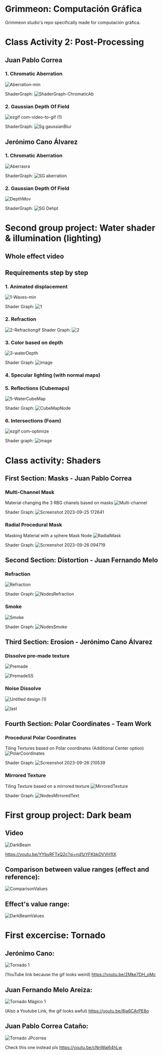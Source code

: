 # Grimmeon: Computación Gráfica
Grimmeon studio's repo specifically made for computación gráfica.

# Class Activity 2: Post-Processing
## Juan Pablo Correa

### 1. Chromatic Aberration
![Aberration-min](https://github.com/Namelss4/grimmeon-cg/assets/82065985/43c0a3d0-35e7-4b87-9b4c-324b41348689)


ShaderGraph:
![ShaderGraph-ChromaticAb](https://github.com/Namelss4/grimmeon-cg/assets/82065985/8c3a9502-4b34-4e4f-a440-e0ff210137dc)

### 2. Gaussian Depth Of Field
![ezgif com-video-to-gif (1)](https://github.com/Namelss4/grimmeon-cg/assets/82065985/e9df6c90-6fcb-4ecd-9704-7de522db9e13)


ShaderGraph:
![Sg gaussianBlur](https://github.com/Namelss4/grimmeon-cg/assets/82065985/c71ce67b-0bf2-444f-bb28-5b9a8aeaf688)


## Jerónimo Cano Álvarez

### 1. Chromatic Aberration
![Aberrasra](https://github.com/Namelss4/grimmeon-cg/assets/82065985/d917cd72-861a-4032-936b-e6f7bdd48a30)


ShaderGraph:
![SG aberration](https://github.com/Namelss4/grimmeon-cg/assets/82065985/12c94f27-4898-4817-8b50-65ef3f821709)

### 2. Gaussian Depth Of Field
![DepthMov](https://github.com/Namelss4/grimmeon-cg/assets/82065985/6d454384-f54a-41ab-83cd-754a832a95fd)


ShaderGraph:
![SG Dehpt](https://github.com/Namelss4/grimmeon-cg/assets/82065985/36e0322d-a04d-489b-8abf-46e19ad404bc)


# Second group project: Water shader & illumination (lighting)
## Whole effect video

## Requirements step by step
### 1. Animated displacement
![1-Waves-min](https://github.com/Namelss4/grimmeon-cg/assets/82065985/1f4db27d-44fb-4458-a7d9-28f5cb2fefc9)

Shader Graph:
![1](https://github.com/Namelss4/grimmeon-cg/assets/82065985/c0f3546e-2d09-43fb-8506-0dad3d57e49a)


### 2. Refraction
![2-Refractiongif](https://github.com/Namelss4/grimmeon-cg/assets/82065985/ba605acc-dc32-457a-b580-ae55282f3091)
Shader Graph:
![2](https://github.com/Namelss4/grimmeon-cg/assets/82065985/9d37d30a-4bf4-4443-bf9c-3826e64938fe)


### 3. Color based on depth
![3-waterDepth](https://github.com/Namelss4/grimmeon-cg/assets/82065985/74b1529f-ba8f-405b-b260-dab4475a5755)

Shader Graph:
![image](https://github.com/Namelss4/grimmeon-cg/assets/82065985/664b0009-8709-440d-9f76-7c278ee57348)



### 4. Specular lighting (with normal maps)

### 5. Reflections (Cubemaps)
![5-WaterCubeMap](https://github.com/Namelss4/grimmeon-cg/assets/83317226/5113e9c7-09a0-4920-b34b-f929ad657678)


Shader Graph:
![CubeMapNode](https://github.com/Namelss4/grimmeon-cg/assets/83317226/9d882d35-f993-4431-83db-27ae791b5150)


### 6. Intersections (Foam)
![ezgif com-optimize](https://github.com/Namelss4/grimmeon-cg/assets/82065985/fa2edc67-0a95-494c-b0de-e1f6c93ecb4a)

Shader graph: 
![image](https://github.com/Namelss4/grimmeon-cg/assets/82065985/f6d842e9-b3be-44dc-94e7-cfb44cf0524d)




# Class activity: Shaders
## First Section: Masks - Juan Pablo Correa
### Multi-Channel Mask
Material changing the 3 RBG chanels based on masks
![Multi-channel](https://github.com/Namelss4/grimmeon-cg/assets/82065985/7e26390e-0914-45da-bcdc-7dfa272b76e5)

Shader Graph:
![Screenshot 2023-09-25 172641](https://github.com/Namelss4/grimmeon-cg/assets/82065985/154201d6-6e18-4a7a-955b-9f3215250fce)
### Radial Procedural Mask
Masking Material with a sphere Mask Node
![RadialMask](https://github.com/Namelss4/grimmeon-cg/assets/82065985/f8146f81-eb5f-4b13-b409-032841a160ab)

Shader Graph: 
![Screenshot 2023-09-26 094719](https://github.com/Namelss4/grimmeon-cg/assets/82065985/035c56cf-61a2-43f1-837d-6b2df530d3dd)

## Second Section: Distortion - Juan Fernando Melo
### Refraction
![Refraction](CG-Refraction.gif)

Shader Graph:
![NodesRefraction](RefractionNodes.png)

### Smoke
![Smoke](CG-Smoke.gif)

Shader Graph:
![NodesSmoke](CG-SmokeNodes.png)

## Third Section: Erosion - Jerónimo Cano Álvarez
### Dissolve pre-made texture
![Premade](DissolvePreMade.gif)

![PremadeSS](SSDissolvePreMade.png)

### Noise Dissolve
![Untitled design (1)](https://github.com/Namelss4/grimmeon-cg/assets/82065985/d0aca960-421f-4aed-b5b8-68c7741e6c6d)

![last](https://github.com/Namelss4/grimmeon-cg/assets/82065985/b9bcb3ac-fbd2-49d2-9878-9db9632e269f)


## Fourth Section: Polar Coordinates - Team Work
### Procedural Polar Coordinates
Tiling Textures based on Polar coordinates (Additional Center option)
![PolarCoordinates](https://github.com/Namelss4/grimmeon-cg/assets/82065985/58dc8f14-6640-4ce8-80a1-dfdd7bd11142)

Shader Graph:
![Screenshot 2023-09-26 210539](https://github.com/Namelss4/grimmeon-cg/assets/82065985/35d48c3e-44dd-4a1d-b9ef-69d0019b0565)

### Mirrored Texture
Tiling Texture based on a mirrored texture
![MirroredTexture](CG-MirroredText.gif)

Shader Graph:
![NodesMirroredText](NodosMirroredText.jpg)


# First group project: Dark beam

## Video

![DarkBeam](DarkBeamVFX.gif)

https://youtu.be/YYbyRFTxQ2c?si=nd1zYFKbkDVVH1IX

## Comparison between value ranges (effect and reference):
![ComparisonValues](CompEfectoReferencia.png)

## Effect's value range:
![DarkBeamValues](Values.png)

# First excercise: Tornado
## Jerónimo Cano:

![Tornado 1](TornadoGIFjc.gif)

(YouTube link because the gif looks weird)
https://youtu.be/2Mke7DH_oMc

## Juan Fernando Melo Areiza:

![Tornado Mágico 1](TornadoMagicoGIF.gif)

(Also a Youtube Link, the gif looks awful)
https://youtu.be/8ja6CArPE8o

## Juan Pablo Correa Cataño:
![Tornado JPcorrea](TornadoJPCorrea.gif)

Check this one instead pls
https://youtu.be/cNnWaj64hLw
